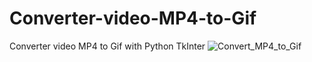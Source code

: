 # Converter-video-MP4-to-Gif
Converter video MP4 to Gif with Python TkInter
![Convert_MP4_to_Gif](https://user-images.githubusercontent.com/118556086/226987602-b629c6a8-34e7-4d77-91e8-29429004bf77.png)
